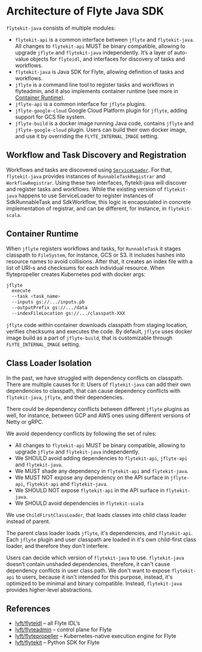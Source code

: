 # Architecture of Flyte Java SDK

`flytekit-java` consists of multiple modules: 

* `flytekit-api` is a common interface between `jflyte` and `flytekit-java`.
All changes to `flytekit-api` MUST be binary compatible, allowing to upgrade `jflyte` and `flytekit-java` 
independently. It’s a layer of auto-value objects for `flyteidl`, and interfaces for discovery of tasks and workflows.
* `flytekit-java` is Java SDK for Flyte, allowing definition of tasks and workflows.
* `jflyte` is a command line tool to register tasks and workflows in flyteadmin, and it also implements container 
runtime (see more in [Container Runtime](#container-runtime)).
* `jflyte-api` is a common interface for `jflyte` plugins.
* `jflyte-google-cloud` Google Cloud Platform plugin for `jflyte`, adding support for GCS file system.
* `jflyte-build` is a docker image running Java code, contains `jflyte` and `jflyte-google-cloud` plugin. Users can 
build their own docker image, and use it by overriding the `FLYTE_INTERNAL_IMAGE` setting.

## Workflow and Task Discovery and Registration

Workflows and tasks are discovered using [`ServiceLoader`][service_loader]. For that, `flytekit-java` provides 
instances of `RunnableTaskRegistrar` and `WorkflowRegistrar`. Using these two interfaces, flytekit-java will discover 
and register tasks and workflows. While the existing version of `flytekit-java` happens to use ServiceLoader to 
register instances of SdkRunnableTask and SdkWorkflow, this logic is encapsulated in concrete implementation of 
registrar, and can be different, for instance, in `flytekit-scala`.

## Container Runtime

When `jflyte` registers workflows and tasks, for `RunnableTask` it stages classpath to `FileSystem`, for instance, 
GCS or S3. It includes hashes into resource names to avoid collisions. After that, it creates an index file with a 
list of URI-s and checksums for each individual resource. When flytepropeller creates Kubernetes pod with docker args:

```bash
jflyte 
  execute 
  --task <task_name> 
  --inputs gs://.../inputs.pb 
  --outputPrefix gs://.../data 
  --indexFileLocation gs://.../classpath-XXX
```
  
`jflyte` code within container downloads classpath from staging location, verifies checksums and executes the code. 
By default, `jflyte` uses docker image build as a part of `jflyte-build`, that is customizable through 
`FLYTE_INTERNAL_IMAGE` setting.

## Class Loader Isolation

In the past, we have struggled with dependency conflicts on classpath. There are multiple causes for it:
Users of `flytekit-java` can add their own dependencies to classpath, that can cause dependency conflicts with 
`flytekit-java`, `jflyte`, and their dependencies. 

There could be dependency conflicts between different `jflyte` plugins as well, for instance, between GCP and AWS 
ones using different versions of Netty or gRPC.

We avoid dependency conflicts by following the set of rules:
- All changes to `flytekit-api` MUST be binary compatible, allowing to upgrade `jflyte` and `flytekit-java` 
independently.
- We SHOULD avoid adding dependencies to `flytekit-api`, `jflyte-api` and `flytekit-java`.
- We MUST shade any dependency in `flytekit-api` and `flytekit-java`.
- We MUST NOT expose any dependency on the API surface in `jflyte-api`, `flytekit-api` and `flytekit-java`.
- We SHOULD NOT expose `flytekit-api` in the API surface in `flytekit-java`.
- We SHOULD avoid dependencies in `flytekit-scala`

We use `ChildFirstClassLoader`, that loads classes into child class loader instead of parent.

The parent class loader loads `jflyte`, it's dependencies, and `flytekit-api`. Each `jflyte` plugin and user 
classpath are loaded in it's own child-first class loader, and therefore they don't interfere.

Users can decide which version of `flytekit-java` to use. `flytekit-java` doesn’t contain unshaded dependencies, 
therefore, it can't cause dependency conflicts in user class path. We don't want to expose `flytekit-api` to
users, because it isn't intended for this purpose, instead, it's optimized to be minimal and binary compatible.
Instead, `flytekit-java` provides higher-level abstractions.

## References
* [lyft/flyteidl](https://github.com/lyft/flyteidl) – all Flyte IDL’s
* [lyft/flyteadmin](https://github.com/lyft/flyteadmin) – control plane for Flyte
* [lyft/flytepropeller](https://github.com/lyft/flytepropeller) – Kubernetes-native execution engine for Flyte
* [lyft/flytekit](https://github.com/lyft/flytekit) – Python SDK for Flyte

[service_loader]: https://docs.oracle.com/javase/9/docs/api/java/util/ServiceLoader.html
